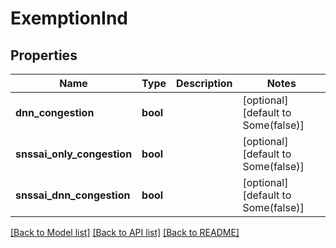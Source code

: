 # ExemptionInd

## Properties
Name | Type | Description | Notes
------------ | ------------- | ------------- | -------------
**dnn_congestion** | **bool** |  | [optional] [default to Some(false)]
**snssai_only_congestion** | **bool** |  | [optional] [default to Some(false)]
**snssai_dnn_congestion** | **bool** |  | [optional] [default to Some(false)]

[[Back to Model list]](../README.md#documentation-for-models) [[Back to API list]](../README.md#documentation-for-api-endpoints) [[Back to README]](../README.md)


